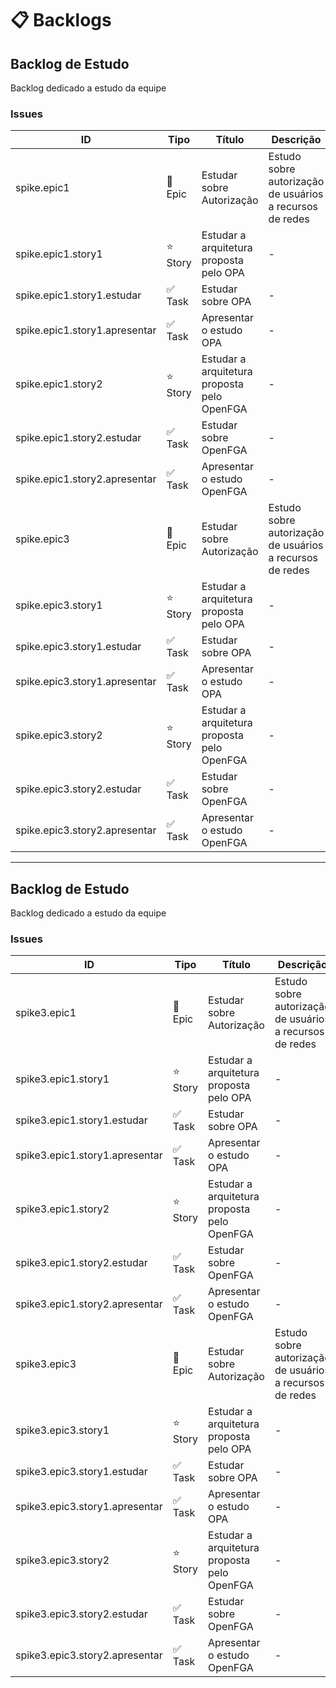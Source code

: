 # 📋 Backlogs

## Backlog de Estudo

Backlog dedicado a estudo da equipe

### Issues

| ID | Tipo | Título | Descrição | Status | Dependências |
| --- | --- | --- | --- | --- | --- |
| spike.epic1 | 🌟 Epic | Estudar sobre Autorização | Estudo sobre autorização de usuários a recursos de redes | - | - |
|   spike.epic1.story1 | ⭐ Story | Estudar a arquitetura proposta pelo OPA | - | - | - |
|     spike.epic1.story1.estudar | ✅ Task | Estudar sobre OPA | - | - | - |
|     spike.epic1.story1.apresentar | ✅ Task | Apresentar o estudo OPA | - | - | spike.epic1.story2.estudar, spike.epic1.story1.estudar |
|   spike.epic1.story2 | ⭐ Story | Estudar a arquitetura proposta pelo OpenFGA | - | - | - |
|     spike.epic1.story2.estudar | ✅ Task | Estudar sobre OpenFGA | - | - | - |
|     spike.epic1.story2.apresentar | ✅ Task | Apresentar o estudo OpenFGA | - | - | spike.epic1.story2.estudar, spike.epic1.story1.estudar |
| spike.epic3 | 🌟 Epic | Estudar sobre Autorização | Estudo sobre autorização de usuários a recursos de redes | - | - |
|   spike.epic3.story1 | ⭐ Story | Estudar a arquitetura proposta pelo OPA | - | - | - |
|     spike.epic3.story1.estudar | ✅ Task | Estudar sobre OPA | - | - | - |
|     spike.epic3.story1.apresentar | ✅ Task | Apresentar o estudo OPA | - | - | spike.epic1.story2.estudar, spike.epic1.story1.estudar |
|   spike.epic3.story2 | ⭐ Story | Estudar a arquitetura proposta pelo OpenFGA | - | - | - |
|     spike.epic3.story2.estudar | ✅ Task | Estudar sobre OpenFGA | - | - | - |
|     spike.epic3.story2.apresentar | ✅ Task | Apresentar o estudo OpenFGA | - | - | spike.epic1.story2.estudar, spike.epic1.story1.estudar |

---

## Backlog de Estudo

Backlog dedicado a estudo da equipe

### Issues

| ID | Tipo | Título | Descrição | Status | Dependências |
| --- | --- | --- | --- | --- | --- |
| spike3.epic1 | 🌟 Epic | Estudar sobre Autorização | Estudo sobre autorização de usuários a recursos de redes | - | - |
|   spike3.epic1.story1 | ⭐ Story | Estudar a arquitetura proposta pelo OPA | - | - | - |
|     spike3.epic1.story1.estudar | ✅ Task | Estudar sobre OPA | - | - | - |
|     spike3.epic1.story1.apresentar | ✅ Task | Apresentar o estudo OPA | - | - | spike.epic1.story2.estudar, spike.epic1.story1.estudar |
|   spike3.epic1.story2 | ⭐ Story | Estudar a arquitetura proposta pelo OpenFGA | - | - | - |
|     spike3.epic1.story2.estudar | ✅ Task | Estudar sobre OpenFGA | - | - | - |
|     spike3.epic1.story2.apresentar | ✅ Task | Apresentar o estudo OpenFGA | - | - | spike.epic1.story2.estudar, spike.epic1.story1.estudar |
| spike3.epic3 | 🌟 Epic | Estudar sobre Autorização | Estudo sobre autorização de usuários a recursos de redes | - | - |
|   spike3.epic3.story1 | ⭐ Story | Estudar a arquitetura proposta pelo OPA | - | - | - |
|     spike3.epic3.story1.estudar | ✅ Task | Estudar sobre OPA | - | - | - |
|     spike3.epic3.story1.apresentar | ✅ Task | Apresentar o estudo OPA | - | - | spike.epic1.story2.estudar, spike.epic1.story1.estudar |
|   spike3.epic3.story2 | ⭐ Story | Estudar a arquitetura proposta pelo OpenFGA | - | - | - |
|     spike3.epic3.story2.estudar | ✅ Task | Estudar sobre OpenFGA | - | - | - |
|     spike3.epic3.story2.apresentar | ✅ Task | Apresentar o estudo OpenFGA | - | - | spike.epic1.story2.estudar, spike.epic1.story1.estudar |

